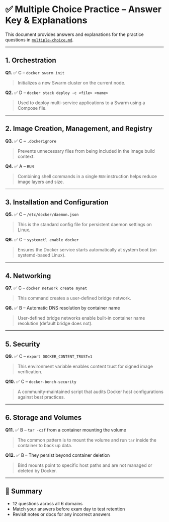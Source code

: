 # ✅ Multiple Choice Practice – Answer Key & Explanations

This document provides answers and explanations for the practice questions in [`multiple-choice.md`](./multiple-choice.md).

---

## 1. Orchestration

**Q1.** ✅ C – `docker swarm init`  
> Initializes a new Swarm cluster on the current node.

**Q2.** ✅ D – `docker stack deploy -c <file> <name>`  
> Used to deploy multi-service applications to a Swarm using a Compose file.

---

## 2. Image Creation, Management, and Registry

**Q3.** ✅ C – `.dockerignore`  
> Prevents unnecessary files from being included in the image build context.

**Q4.** ✅ A – `RUN`  
> Combining shell commands in a single `RUN` instruction helps reduce image layers and size.

---

## 3. Installation and Configuration

**Q5.** ✅ C – `/etc/docker/daemon.json`  
> This is the standard config file for persistent daemon settings on Linux.

**Q6.** ✅ C – `systemctl enable docker`  
> Ensures the Docker service starts automatically at system boot (on systemd-based Linux).

---

## 4. Networking

**Q7.** ✅ C – `docker network create mynet`  
> This command creates a user-defined bridge network.

**Q8.** ✅ B – Automatic DNS resolution by container name  
> User-defined bridge networks enable built-in container name resolution (default bridge does not).

---

## 5. Security

**Q9.** ✅ C – `export DOCKER_CONTENT_TRUST=1`  
> This environment variable enables content trust for signed image verification.

**Q10.** ✅ C – `docker-bench-security`  
> A community-maintained script that audits Docker host configurations against best practices.

---

## 6. Storage and Volumes

**Q11.** ✅ B – `tar -czf` from a container mounting the volume  
> The common pattern is to mount the volume and run `tar` inside the container to back up data.

**Q12.** ✅ B – They persist beyond container deletion  
> Bind mounts point to specific host paths and are not managed or deleted by Docker.

---

## 📌 Summary

- 12 questions across all 6 domains  
- Match your answers before exam day to test retention  
- Revisit notes or docs for any incorrect answers
